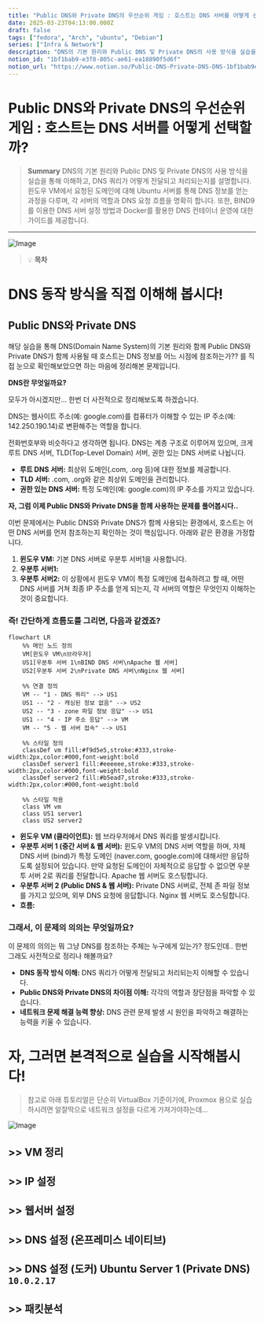 ```yaml
---
title: "Public DNS와 Private DNS의 우선순위 게임 : 호스트는 DNS 서버를 어떻게 선택할까?"
date: 2025-03-23T04:13:00.000Z
draft: false
tags: ["fedora", "Arch", "ubuntu", "Debian"]
series: ["Infra & Network"]
description: "DNS의 기본 원리와 Public DNS 및 Private DNS의 사용 방식을 실습을 통해 이해하고, DNS 쿼리가 어떻게 전달되고 처리되는지를 설명합니다. 윈도우 VM에서 요청된 도메인에 대해 Ubuntu 서버를 통해 DNS 정보를 얻는 과정을 다루며, 각 서버의 역할과 DNS 요청 흐름을 명확히 합니다. 또한, BIND9를 이용한 DNS 서버 설정 방법과 Docker를 활용한 DNS 컨테이너 운영에 대한 가이드를 제공합니다."
notion_id: "1bf1bab9-e3f8-805c-ae61-ea18890f5d6f"
notion_url: "https://www.notion.so/Public-DNS-Private-DNS-DNS-1bf1bab9e3f8805cae61ea18890f5d6f"
---
```


# Public DNS와 Private DNS의 우선순위 게임 : 호스트는 DNS 서버를 어떻게 선택할까?

> **Summary**
> DNS의 기본 원리와 Public DNS 및 Private DNS의 사용 방식을 실습을 통해 이해하고, DNS 쿼리가 어떻게 전달되고 처리되는지를 설명합니다. 윈도우 VM에서 요청된 도메인에 대해 Ubuntu 서버를 통해 DNS 정보를 얻는 과정을 다루며, 각 서버의 역할과 DNS 요청 흐름을 명확히 합니다. 또한, BIND9를 이용한 DNS 서버 설정 방법과 Docker를 활용한 DNS 컨테이너 운영에 대한 가이드를 제공합니다.

---

![Image](https://prod-files-secure.s3.us-west-2.amazonaws.com/09ccd4d5-876c-4bba-bbdf-cc77a0a11257/080f5de4-64db-44ca-b230-37ec5438ee50/image.png?X-Amz-Algorithm=AWS4-HMAC-SHA256&X-Amz-Content-Sha256=UNSIGNED-PAYLOAD&X-Amz-Credential=ASIAZI2LB4662S4LX2H3%2F20250724%2Fus-west-2%2Fs3%2Faws4_request&X-Amz-Date=20250724T080701Z&X-Amz-Expires=3600&X-Amz-Security-Token=IQoJb3JpZ2luX2VjEAAaCXVzLXdlc3QtMiJHMEUCIQCWm6D6OFEAYUup6iDRaV9egi5eNv9QVlBqRFxHQIAryAIgHuQkF9aHmzIOLC%2F80vTOg0MHpgc8DsQiYC%2Bjqd%2BLWTcq%2FwMIKRAAGgw2Mzc0MjMxODM4MDUiDCCPRYtWs%2BHzMQ1uiircA5hWcDWAzh5q%2BXZ8zivQUUk8uRDQnwItc9jgo7ExOYNBg5Yj%2FYlcZebyG4sO9Sxy6hafGy6yXexPy4qT1EXji%2B7QGXeZP5Zhv7MvzJ7RajKhP6boxsYuXzHoi3QE%2BhHm%2BtxbfX9b%2BTDqdV%2F0nFbJIlJ071wapIqFxbOdPB7V5VVNu66FtHoZGE%2BvFA8P4MLZN98GiZzKvgnzNmm3RjUTJqgJ3pYOmF7TxkNczu5Myo8pBELHyDxyfed0ewclQzauUet980BsTQ5FbkvQuVB5SGiI0AhPoSyGXrm49sB1%2BVxVHBAVlc%2FCSE9RhrrcUAxXWK8CJze4ixjPUO0IwMO6g7Cc6Vp1E12CerY430f1qAm4UpnnRre3nQPNXyu45%2BT0%2Bh6XhAugY%2FqhcDf4MPWnjrROmrK9GQ8BnzV0V1y4hnd0fUvejCyBJbvGHq39%2FRw0rVqqPeBdYQCffOKDGn0yDDyChwh0Dd1y3U%2BkrxgtCYWEEv3twRsZxE0UmHCpB6shcYo0Idd%2FcesZ%2F6d4k6FRahp9Toq4ZNXygXfa1JlAgfD92CE%2FFGoZ38IqB7jIw9u74lJaZ1UYgYj%2Fvbi8BcR3vfYvgeLB0bLe%2FvN6%2BaUCahWUsMl3c3atUPXYy6uoMIfPh8QGOqUBWKgS0gRuEGvBfqiwWAJBlJmWY3it1M0Ed%2F2f7fSTHzhynV4ygCUD%2B7f9nFxF8FGOZwajIJuy27yCmBXr%2FjKs6dS89by2zpf2peB8944cgXgllFrUJLvlHH9DR%2F%2FOGPLpK2L57Hg%2BvZDHGly%2FhhfUSUeVhkP4BriKCZxoZgq0YnPe4R%2Bp128iJV1Xnz17ucJf%2FOe30UFIt0htbFG3dYzl16BNWTad&X-Amz-Signature=884c6d09b3f325cc5faf1c10bd6cf46aab12731e8f6a00f8c26bfabaa93effbe&X-Amz-SignedHeaders=host&x-amz-checksum-mode=ENABLED&x-id=GetObject)

> 💡 **목차**

# DNS 동작 방식을 직접 이해해 봅시다!

## Public DNS와 Private DNS

해당 실습을 통해 DNS(Domain Name System)의 기본 원리와 함께 Public DNS와 Private DNS가 함께 사용될 때 호스트는 DNS 정보를 어느 시점에 참조하는가?? 를 직접 눈으로 확인해보았으면 하는 마음에 정리해본 문제입니다.


**DNS란 무엇일까요?**

모두가 아시겠지만… 한번 더 사전적으로 정리해보도록 하겠습니다. 

DNS는 웹사이트 주소(예: google.com)를 컴퓨터가 이해할 수 있는 IP 주소(예: 142.250.190.14)로 변환해주는 역할을 합니다. 

전화번호부와 비슷하다고 생각하면 됩니다. DNS는 계층 구조로 이루어져 있으며, 크게 루트 DNS 서버, TLD(Top-Level Domain) 서버, 권한 있는 DNS 서버로 나뉩니다.

- **루트 DNS 서버:** 최상위 도메인(.com, .org 등)에 대한 정보를 제공합니다.
- **TLD 서버:** .com, .org와 같은 최상위 도메인을 관리합니다.
- **권한 있는 DNS 서버:** 특정 도메인(예: google.com)의 IP 주소를 가지고 있습니다.

**자, 그럼 이제 Public DNS와 Private DNS을 함께 사용하는 문제를 풀어봅시다..**

이번 문제에서는 Public DNS와 Private DNS가 함께 사용되는 환경에서, 호스트는 어떤 DNS 서버를 먼저 참조하는지 확인하는 것이 핵심입니다. 아래와 같은 환경을 가정합니다.

1. **윈도우 VM:** 기본 DNS 서버로 우분투 서버1을 사용합니다. 
1. **우분투 서버1:**
1. **우분투 서버2:**
이 상황에서 윈도우 VM이 특정 도메인에 접속하려고 할 때, 어떤 DNS 서버를 거쳐 최종 IP 주소를 얻게 되는지, 각 서버의 역할은 무엇인지 이해하는 것이 중요합니다.


### 즉! 간단하게 흐름도를 그리면, 다음과 같겠죠?

```mermaid
flowchart LR
    %% 메인 노드 정의
    VM[윈도우 VM\n브라우저] 
    US1[우분투 서버 1\nBIND DNS 서버\nApache 웹 서버]
    US2[우분투 서버 2\nPrivate DNS 서버\nNginx 웹 서버]
    
    %% 연결 정의
    VM -- "1 - DNS 쿼리" --> US1
    US1 -- "2 - 캐싱된 정보 없음" --> US2
    US2 -- "3 - zone 파일 정보 응답" --> US1
    US1 -- "4 - IP 주소 응답" --> VM
    VM -- "5 - 웹 서버 접속" --> US1
    
    %% 스타일 정의
    classDef vm fill:#f9d5e5,stroke:#333,stroke-width:2px,color:#000,font-weight:bold
    classDef server1 fill:#eeeeee,stroke:#333,stroke-width:2px,color:#000,font-weight:bold
    classDef server2 fill:#b5ead7,stroke:#333,stroke-width:2px,color:#000,font-weight:bold
    
    %% 스타일 적용
    class VM vm
    class US1 server1
    class US2 server2
```

- **윈도우 VM (클라이언트):** 웹 브라우저에서 DNS 쿼리를 발생시킵니다.
- **우분투 서버 1 (중간 서버 & 웹 서버):** 윈도우 VM의 DNS 서버 역할을 하며, 자체 DNS 서버 (bind)가 특정 도메인 (naver.com, google.com)에 대해서만 응답하도록 설정되어 있습니다. 만약 요청된 도메인이 자체적으로 응답할 수 없으면 우분투 서버 2로 쿼리를 전달합니다. Apache 웹 서버도 호스팅합니다.
- **우분투 서버 2 (Public DNS & 웹 서버):** Private DNS 서버로, 전체 존 파일 정보를 가지고 있으며, 외부 DNS 요청에 응답합니다. Nginx 웹 서버도 호스팅합니다.
- **흐름:**

### **그래서, 이 문제의 의의는 무엇일까요?**

이 문제의 의의는 뭐 그냥 DNS를 참조하는 주체는 누구에게 있는가? 정도인데.. 한번 그래도 사전적으로 정리나 해볼까요?

- **DNS 동작 방식 이해:** DNS 쿼리가 어떻게 전달되고 처리되는지 이해할 수 있습니다.
- **Public DNS와 Private DNS의 차이점 이해:** 각각의 역할과 장단점을 파악할 수 있습니다.
- **네트워크 문제 해결 능력 향상:** DNS 관련 문제 발생 시 원인을 파악하고 해결하는 능력을 키울 수 있습니다.

# 자, 그러면 본격적으로 실습을 시작해봅시다!

> 참고로 아래 튜토리얼은 단순히 VirtualBox 기준이기에, Proxmox 용으로 실습하시려면 알잘딱으로 네트워크 설정을 다르게 가져가야하는데… 

![Image](https://prod-files-secure.s3.us-west-2.amazonaws.com/09ccd4d5-876c-4bba-bbdf-cc77a0a11257/7b1e00a3-9862-4e3b-b630-8a10ee4eca8c/image.png?X-Amz-Algorithm=AWS4-HMAC-SHA256&X-Amz-Content-Sha256=UNSIGNED-PAYLOAD&X-Amz-Credential=ASIAZI2LB4662S4LX2H3%2F20250724%2Fus-west-2%2Fs3%2Faws4_request&X-Amz-Date=20250724T080701Z&X-Amz-Expires=3600&X-Amz-Security-Token=IQoJb3JpZ2luX2VjEAAaCXVzLXdlc3QtMiJHMEUCIQCWm6D6OFEAYUup6iDRaV9egi5eNv9QVlBqRFxHQIAryAIgHuQkF9aHmzIOLC%2F80vTOg0MHpgc8DsQiYC%2Bjqd%2BLWTcq%2FwMIKRAAGgw2Mzc0MjMxODM4MDUiDCCPRYtWs%2BHzMQ1uiircA5hWcDWAzh5q%2BXZ8zivQUUk8uRDQnwItc9jgo7ExOYNBg5Yj%2FYlcZebyG4sO9Sxy6hafGy6yXexPy4qT1EXji%2B7QGXeZP5Zhv7MvzJ7RajKhP6boxsYuXzHoi3QE%2BhHm%2BtxbfX9b%2BTDqdV%2F0nFbJIlJ071wapIqFxbOdPB7V5VVNu66FtHoZGE%2BvFA8P4MLZN98GiZzKvgnzNmm3RjUTJqgJ3pYOmF7TxkNczu5Myo8pBELHyDxyfed0ewclQzauUet980BsTQ5FbkvQuVB5SGiI0AhPoSyGXrm49sB1%2BVxVHBAVlc%2FCSE9RhrrcUAxXWK8CJze4ixjPUO0IwMO6g7Cc6Vp1E12CerY430f1qAm4UpnnRre3nQPNXyu45%2BT0%2Bh6XhAugY%2FqhcDf4MPWnjrROmrK9GQ8BnzV0V1y4hnd0fUvejCyBJbvGHq39%2FRw0rVqqPeBdYQCffOKDGn0yDDyChwh0Dd1y3U%2BkrxgtCYWEEv3twRsZxE0UmHCpB6shcYo0Idd%2FcesZ%2F6d4k6FRahp9Toq4ZNXygXfa1JlAgfD92CE%2FFGoZ38IqB7jIw9u74lJaZ1UYgYj%2Fvbi8BcR3vfYvgeLB0bLe%2FvN6%2BaUCahWUsMl3c3atUPXYy6uoMIfPh8QGOqUBWKgS0gRuEGvBfqiwWAJBlJmWY3it1M0Ed%2F2f7fSTHzhynV4ygCUD%2B7f9nFxF8FGOZwajIJuy27yCmBXr%2FjKs6dS89by2zpf2peB8944cgXgllFrUJLvlHH9DR%2F%2FOGPLpK2L57Hg%2BvZDHGly%2FhhfUSUeVhkP4BriKCZxoZgq0YnPe4R%2Bp128iJV1Xnz17ucJf%2FOe30UFIt0htbFG3dYzl16BNWTad&X-Amz-Signature=c5379d670126400ddf09aaf12829ab645fe6c96d78faf0a11c87ad4c84fe5afe&X-Amz-SignedHeaders=host&x-amz-checksum-mode=ENABLED&x-id=GetObject)

## >> VM 정리

## >> IP 설정

## >> 웹서버 설정

## >> DNS 설정 (온프레미스 네이티브)

## >> DNS 설정 (도커) Ubuntu Server 1 (Private DNS)  `10.0.2.17`

## >> 패킷분석 



